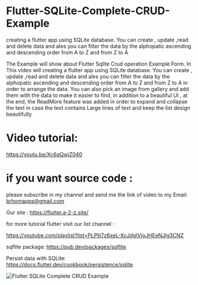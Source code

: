 # Flutter-SQLite-Complete-CRUD-Example
creating a flutter app using SQLite database. You can create , update ,read and delete data and ales you can filter the data by the alphopatic ascending and descending order from A to Z and from Z to A

The Example will show about Flutter Sqlite Crud operation Example Form. In This video will creating a flutter app using SQLite database. You can create , update ,read and delete data and ales you can filter the data by the alphopatic ascending and descending order from A to Z and from Z to A in order to arrange the data. You can also pick an image from gallery and add them with the data to make it easier to find, in addition to a beautiful UI , at the end, the ReadMore feature was added in order to expand and collapse the text in case the text contains Large lines of text and keep the list design beautifully


# Video tutorial:

https://youtu.be/Xc6qQwjZ040

# if you want source code :
please subscribe in my channel and send me the link of video to my Email:
brhomapps@gmail.com


Our site :
https://flutter.a-2-z.site/


  for more tutorial flutter visit our list channel :
  
https://youtube.com/playlist?list=PLPlli7z6xeL-XcJdgIVjoJHEeNJlg3CNZ


sqflite package:
https://pub.dev/packages/sqflite


Persist data with SQLite:
https://docs.flutter.dev/cookbook/persistence/sqlite

![Flutter   SQLite Complete CRUD Example](https://user-images.githubusercontent.com/69330783/199579837-3f668985-0537-4c5d-b6d5-f5bfdcfe2499.png)


